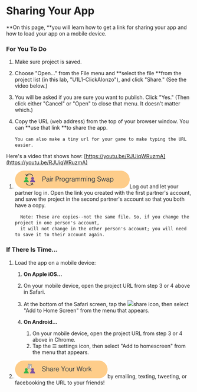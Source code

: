 # Sharing Your App

**On this page, **you will learn how to get a link for sharing your app and how to load your app on a mobile device.

### For You To Do

1. Make sure project is saved.
2. Choose "Open..." from the File menu and **select the file **from the project list \(in this lab, "U1L1-ClickAlonzo"\), and click "Share." \(See the video below.\)

3. You will be asked if you are sure you want to publish. Click "Yes." \(Then click either "Cancel" or "Open" to close that menu. It doesn't matter which.\)

4. Copy the URL \(web address\) from the top of your browser window. You can **use that link **to share the app.

   ```
   You can also make a tiny url for your game to make typing the URL easier.
   ```

Here's a video that shows how: [https://youtu.be/RJUiqWRuzmA](https://youtu.be/RJUiqWRuzmA)

1. ![](/assets/pair_programming.png)Log out and let your partner log in. Open the link you created with the first partner's account, and save the project in the second partner's account so that you both have a copy.

   ```
     Note: These are copies--not the same file. So, if you change the project in one person's account, 
     it will not change in the other person's account; you will need to save it to their account again.
   ```

### If There Is Time...

1. Load  the app on a mobile device:  
   1. **On Apple iOS...**

   1. On your mobile device, open the project URL from step 3 or 4 above in Safari.
   2. At the bottom of the Safari screen, tap the ![](https://i.stack.imgur.com/JCZNV.png)share icon, then select "Add to Home Screen" from the menu that appears.

   3. **On Android...**

      1. On your mobile device, open the project URL from step 3 or 4 above in Chrome.
      2. Tap the ☰ settings icon, then select "Add to homescreen" from the menu that appears.

2. ![](/assets/sharework.png)by emailing, texting, tweeting, or facebooking the URL to your friends!



